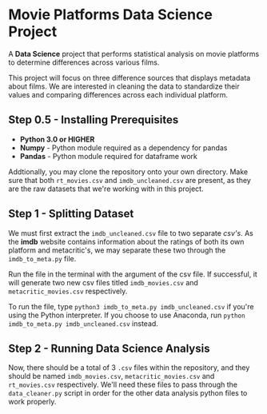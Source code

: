 # Movie Platforms Data Science Project

A **Data Science** project that performs statistical analysis on movie platforms to determine differences across various films.

This project will focus on three difference sources that displays metadata about films. We are interested in cleaning the data to standardize their values and comparing differences across each individual platform.

## Step 0.5 - Installing Prerequisites

- **Python 3.0 or HIGHER**
- **Numpy** - Python module required as a dependency for pandas
- **Pandas** - Python module required for dataframe work

Addtionally, you may clone the repository onto your own directory. Make sure that both `rt_movies.csv` and `imdb_uncleaned.csv` are present, as they are the raw datasets that we're working with in this project.

## Step 1 - Splitting Dataset

We must first extract the `imdb_uncleaned.csv` file to two separate *csv's*. As the **imdb** website contains information about the ratings of both its own platform and metacritic's, we may separate these two through the `imdb_to_meta.py` file.

Run the file in the terminal with the argument of the csv file. If successful, it will generate two new csv files titled `imdb_movies.csv` and `metacritic_movies.csv` respectively.

To run the file, type `python3 imdb_to_meta.py imdb_uncleaned.csv` if you're using the Python interpreter. If you choose to use Anaconda, run `python imdb_to_meta.py imdb_uncleaned.csv` instead.

## Step 2 - Running Data Science Analysis

Now, there should be a total of 3 `.csv` files within the repository, and they should be named `imdb_movies.csv`, `metacritic_movies.csv` and `rt_movies.csv` respectively. We'll need these files to pass through the `data_cleaner.py` script in order for the other data analysis python files to work properly.
